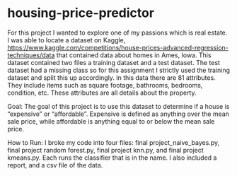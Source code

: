 # housing-price-predictor

For this project I wanted to explore one of my passions which is real estate. I was able to locate a dataset on Kaggle, https://www.kaggle.com/competitions/house-prices-advanced-regression-techniques/data that contained data about homes in Ames, Iowa. This dataset contained two files a training dataset and a test dataset. The test dataset had a missing class so for this assignment I strictly used the training dataset and split this up accordingly. In this data there are 81 attributes. They include items such as square footage, bathrooms, bedrooms, condition, etc. These attributes are all details about the property. 

Goal:
The goal of this project is to use this dataset to determine if a house is “expensive” or “affordable”. Expensive is defined as anything over the mean sale price, while affordable is anything equal to or below the mean sale price.

How to Run:
I broke my code into four files: final project_naive_bayes.py, final project random forest.py, final project knn.py, and final project kmeans.py. Each runs the classifier that is in the name. I also included a report, and a csv file of the data. 